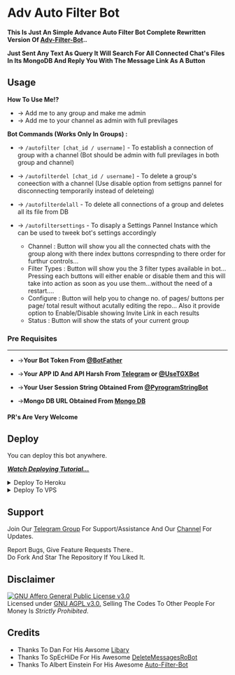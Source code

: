 # Adv Auto Filter Bot

__This Is Just An Simple Advance Auto Filter Bot Complete Rewritten Version Of [Adv-Filter-Bot](https://github.com/CrazyBotsz/Adv-Auto-Filter-Bot)..__

__Just Sent Any Text As Query It Will Search For All Connected Chat's Files In Its MongoDB And Reply You With The Message Link As A Button__


## Usage

**__How To Use Me!?__**

* -> Add me to any group and make me admin<br>
* -> Add me to your channel as admin with full previlages


**Bot Commands (Works Only In Groups) :**

  * -> `/autofilter [chat_id / username]` - To establish a connection of group with a channel (Bot should be admin with full previlages in both group and channel)

  * -> `/autofilterdel [chat_id / username]` - To delete a group's coneection with a channel (Use disable option from settigns pannel for disconnecting temporarily instead of deleteing)

  * -> `/autofilterdelall` - To delete all connections of a group and deletes all its file from DB
  
  * -> `/autofiltersettings` -  To disaply a Settings Pannel Instance which can be used to tweek bot's settings accordingly
      - Channel : Button will show you all the connected chats with the group along with there index buttons correspnding to there order for furthur controls...
      - Filter Types : Button will show you the 3 filter types available in bot... Pressing each buttons will either enable or disable them and this will take into action as soon as you use them...without the need of a restart....
      - Configure : Button will help you to change no. of pages/ buttons per page/ total result without acutally editing the repo... Also it provide option to Enable/Disable  showing Invite Link in each results
      - Status : Button will show the stats of your current group

### Pre Requisites 
------------------
* ->__Your Bot Token From [@BotFather](http://www.telegram.dog/BotFather)__

* ->__Your APP ID And API Harsh From [Telegram](http://www.my.telegram.org) or [@UseTGXBot](http://www.telegram.dog/UseTGXBot)__

* ->__Your User Session String Obtained From [@PyrogramStringBot](http://www.telegram.dog/PyrogramStringBot)__

* ->__Mongo DB URL Obtained From [Mongo DB](http://www.mongodb.com)__

#### PR's Are Very Welcome

## Deploy
You can deploy this bot anywhere.

<i>**[Watch Deploying Tutorial...](https://youtu.be/KTearEPhumc)**</i>

<details><summary>Deploy To Heroku</summary>
<p>
<br>
<a href="https://heroku.com/deploy?template=https://github.com/TeamOfShadow/Adv-Auto-Filter-Bot/tree/main">
  <img src="https://www.herokucdn.com/deploy/button.svg" alt="Deploy">
</a>
</p>
</details>

<details><summary>Deploy To VPS</summary>
<p>
<pre>
git clone https://github.com/TeamOfShadow/Adv-Auto-Filter-Bot
cd Adv-Auto-Filter-Bot
pip3 install -r requirements.txt
# Change The Vars Of bot/__init__.py File Accordingly
python3 -m bot
</pre>
</p>
</details>

## Support   
Join Our [Telegram Group](https://www.telegram.dog/CrazyBotszGrp) For Support/Assistance And Our [Channel](https://www.telegram.dog/CrazyBotsz) For Updates.   
   
Report Bugs, Give Feature Requests There..   
Do Fork And Star The Repository If You Liked It.

## Disclaimer
[![GNU Affero General Public License v3.0](https://www.gnu.org/graphics/agplv3-155x51.png)](https://www.gnu.org/licenses/agpl-3.0.en.html#header)    
Licensed under [GNU AGPL v3.0.](https://github.com/CrazyBotsz/Adv-Auto-Filter-Bot-V2/blob/main/LICENSE)
Selling The Codes To Other People For Money Is *Strictly Prohibited*.


## Credits

 - Thanks To Dan For His Awsome [Libary](https://github.com/pyrogram/pyrogram)
 - Thanks To SpEcHiDe For His Awesome [DeleteMessagesRoBot](https://github.com/SpEcHiDe/DeleteMessagesRoBot)
 - Thanks To Albert Einstein For His Awesome [Auto-Filter-Bot](https://github.com/AlbertEinsteinTG)
